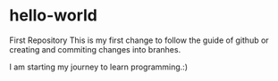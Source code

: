 # hello-world
First Repository
This is my first change to follow the guide of github or creating and commiting changes into branhes.

I am starting my journey to learn programming.:)
